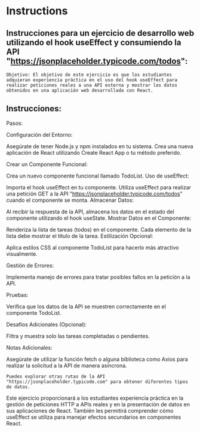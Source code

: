 # Instructions  

## Instrucciones para un ejercicio de desarrollo web utilizando el hook useEffect y consumiendo la API "https://jsonplaceholder.typicode.com/todos":

```
Objetivo: El objetivo de este ejercicio es que los estudiantes adquieran experiencia práctica en el uso del hook useEffect para realizar peticiones reales a una API externa y mostrar los datos obtenidos en una aplicación web desarrollada con React.
```

## Instrucciones:

Pasos:

Configuración del Entorno:

Asegúrate de tener Node.js y npm instalados en tu sistema.
Crea una nueva aplicación de React utilizando Create React App o tu método preferido.

Crear un Componente Funcional:

Crea un nuevo componente funcional llamado TodoList.
Uso de useEffect:

Importa el hook useEffect en tu componente.
Utiliza useEffect para realizar una petición GET a la API "https://jsonplaceholder.typicode.com/todos" cuando el componente se monta.
Almacenar Datos:

Al recibir la respuesta de la API, almacena los datos en el estado del componente utilizando el hook useState.
Mostrar Datos en el Componente:

Renderiza la lista de tareas (todos) en el componente. Cada elemento de la lista debe mostrar el título de la tarea.
Estilización Opcional:

Aplica estilos CSS al componente TodoList para hacerlo más atractivo visualmente.

Gestión de Errores:

Implementa manejo de errores para tratar posibles fallos en la petición a la API.

Pruebas:

Verifica que los datos de la API se muestren correctamente en el componente TodoList.

Desafíos Adicionales (Opcional):

Filtra y muestra solo las tareas completadas o pendientes.

Notas Adicionales:

Asegúrate de utilizar la función fetch o alguna biblioteca como Axios para realizar la solicitud a la API de manera asíncrona.

```
Puedes explorar otras rutas de la API "https://jsonplaceholder.typicode.com" para obtener diferentes tipos de datos.
```

Este ejercicio proporcionará a los estudiantes experiencia práctica en la gestión de peticiones HTTP a APIs reales y en la presentación de datos en sus aplicaciones de React. También les permitirá comprender cómo useEffect se utiliza para manejar efectos secundarios en componentes React.

  